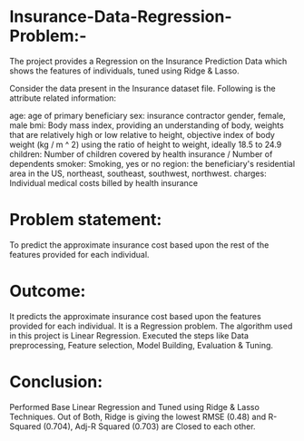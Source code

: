 # Insurance-Data-Regression-Problem:-

The project provides a Regression on the Insurance Prediction Data which shows the features of individuals, tuned using Ridge & Lasso.

Consider the data present in the Insurance dataset file.
Following is the attribute related information:

age: age of primary beneficiary
sex: insurance contractor gender, female, male
bmi: Body mass index, providing an understanding of body, weights that are relatively high or low relative to height, objective index of body weight (kg / m ^ 2) using the ratio of height to weight, ideally 18.5 to 24.9
children: Number of children covered by health insurance / Number of dependents
smoker: Smoking, yes or no
region: the beneficiary's residential area in the US, northeast, southeast, southwest, northwest.
charges: Individual medical costs billed by health insurance

# Problem statement:

To predict the approximate insurance cost based upon the rest of the features provided for each individual.

# Outcome:

It predicts the approximate insurance cost based upon the features provided for each individual. It is a Regression problem. The algorithm used in this project is Linear Regression. Executed the steps like Data preprocessing, Feature selection, Model Building, Evaluation & Tuning.

# Conclusion:

Performed Base Linear Regression and Tuned using Ridge & Lasso Techniques. Out of Both, Ridge is giving the lowest RMSE (0.48) and R-Squared (0.704), Adj-R Squared (0.703) are Closed to each other.
